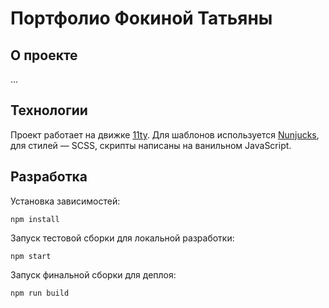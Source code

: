 # Портфолио Фокиной Татьяны
## О проекте
...
## Технологии
Проект работает на движке [11ty](https://www.11ty.dev). Для шаблонов используется [Nunjucks](https://mozilla.github.io/nunjucks/), для стилей — SCSS, скрипты написаны на ванильном JavaScript.
## Разработка
Установка зависимостей:
```
npm install
```
Запуск тестовой сборки для локальной разработки:
```
npm start
```
Запуск финальной сборки для деплоя:
```
npm run build
```
